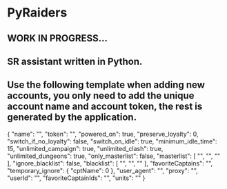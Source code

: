 # PyRaiders
## WORK IN PROGRESS...
## SR assistant written in Python.

## Use the following template when adding new accounts, you only need to add the unique account name and account token, the rest is generated by the application.
  {
    "name": "",
    "token": "",
    "powered_on": true,
    "preserve_loyalty": 0,
    "switch_if_no_loyalty": false,
    "switch_on_idle": true,
    "minimum_idle_time": 15,
    "unlimited_campaign": true,
    "unlimited_clash": true,
    "unlimited_dungeons": true,
    "only_masterlist": false,
    "masterlist": [
      "",
      "",
      ""
    ],
    "ignore_blacklist": false,
    "blacklist": [
      "",
      "",
      ""
    ],
    "favoriteCaptains": "",
    "temporary_ignore": {
      "cptName": 0
    },
    "user_agent": "",
    "proxy": "",
    "userId": "",
    "favoriteCaptainIds": "",
    "units": ""
  }